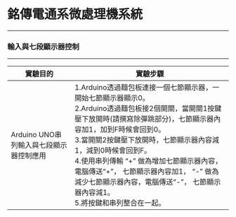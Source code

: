# 銘傳電通系微處理機系統

----

### 輸入與七段顯示器控制

----

|實驗目的|實驗步驟|
| --- | --- |
| Arduino UNO串列輸入與七段顯示器控制應用|1.Arduino透過麵包板連接一個七節顯示器，一開始七節顯示器顯示0。<br>2.Arduino透過麵包板接2個開關，當開關1按鍵壓下放開時(請撰寫除彈跳部分)，七節顯示器內容加1，加到F時候會回到0。<br>3.當開關2按鍵壓下放開時，七節顯示器內容減1，減到0時候會回到F。<br>4.使用串列傳輸 “+” 做為增加七節顯示器內容，電腦傳送“+”， 七節顯示器內容加1， “-” 做為減少七節顯示器內容，電腦傳送“-”， 七節顯示器內容減1。<br>5.將按鍵和串列整合在一起。|
